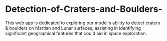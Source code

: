 # Detection-of-Craters-and-Boulders-
This web app is dedicated to exploring our model's ability to detect craters &amp; boulders on Martian and Lunar surfaces, assisting in identifying significant geographical features that could aid in space exploration.
